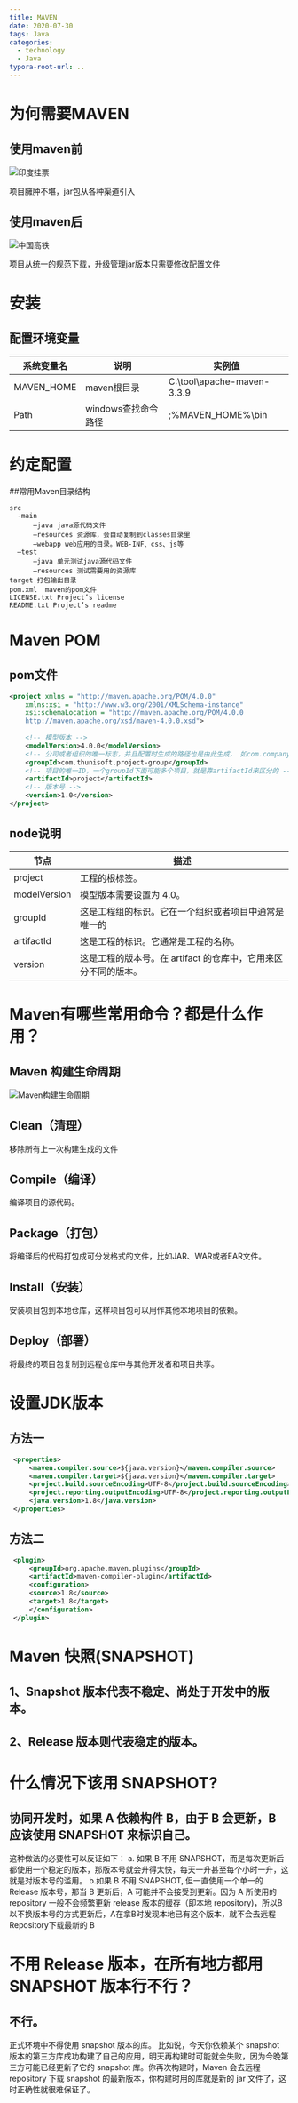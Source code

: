 ```yaml
---
title: MAVEN
date: 2020-07-30
tags: Java
categories:
  - technology
  - Java
typora-root-url: ..
---
```


# 为何需要MAVEN

## 使用maven前

![印度挂票](images/india.png)

项目臃肿不堪，jar包从各种渠道引入

## 使用maven后

![中国高铁](images/china.png)

项目从统一的规范下载，升级管理jar版本只需要修改配置文件

# 安装
## 配置环境变量

| 系统变量名 | 说明                | 实例值                       |
| ---------- | ------------------- | ---------------------------- |
| MAVEN_HOME | maven根目录         | C:\\tool\\apache-maven-3.3.9 |
| Path       | windows查找命令路径 | ;%MAVEN_HOME%\\bin           |

# 约定配置

##常用Maven目录结构
```
src
  -main
      –java java源代码文件
      –resources 资源库，会自动复制到classes目录里
      –webapp web应用的目录。WEB-INF、css、js等
  –test
      –java 单元测试java源代码文件
      –resources 测试需要用的资源库
target 打包输出目录
pom.xml  maven的pom文件
LICENSE.txt Project’s license
README.txt Project’s readme
```

# Maven POM
## pom文件
```xml
<project xmlns = "http://maven.apache.org/POM/4.0.0"
    xmlns:xsi = "http://www.w3.org/2001/XMLSchema-instance"
    xsi:schemaLocation = "http://maven.apache.org/POM/4.0.0
    http://maven.apache.org/xsd/maven-4.0.0.xsd">
 
    <!-- 模型版本 -->
    <modelVersion>4.0.0</modelVersion>
    <!-- 公司或者组织的唯一标志，并且配置时生成的路径也是由此生成， 如com.companyname.project-group，maven会将该项目打成的jar包放本地路径：/com/companyname/project-group -->
    <groupId>com.thunisoft.project-group</groupId>
    <!-- 项目的唯一ID，一个groupId下面可能多个项目，就是靠artifactId来区分的 -->
    <artifactId>project</artifactId>
    <!-- 版本号 -->
    <version>1.0</version>
</project>
```

## node说明

| 节点         | 描述                                                         |
| ----------- | ----------------------------------------------------------- |
| project      | 工程的根标签。                                               |
| modelVersion | 模型版本需要设置为 4.0。                                     |
| groupId      | 这是工程组的标识。它在一个组织或者项目中通常是唯一的 |
| artifactId   | 这是工程的标识。它通常是工程的名称。
| version      | 这是工程的版本号。在 artifact 的仓库中，它用来区分不同的版本。 |

# Maven有哪些常用命令？都是什么作用？


## Maven 构建生命周期

![Maven构建生命周期](images/maven.png)

## Clean（清理）

移除所有上一次构建生成的文件

## Compile（编译）

编译项目的源代码。

## Package（打包）

将编译后的代码打包成可分发格式的文件，比如JAR、WAR或者EAR文件。

## Install（安装）

安装项目包到本地仓库，这样项目包可以用作其他本地项目的依赖。

## Deploy（部署）

将最终的项目包复制到远程仓库中与其他开发者和项目共享。



# 设置JDK版本

## 方法一

```xml
 <properties>
     <maven.compiler.source>${java.version}</maven.compiler.source>
     <maven.compiler.target>${java.version}</maven.compiler.target>
     <project.build.sourceEncoding>UTF-8</project.build.sourceEncoding>
     <project.reporting.outputEncoding>UTF-8</project.reporting.outputEncoding>
     <java.version>1.8</java.version>
 </properties>
```
## 方法二
```xml
 <plugin>
     <groupId>org.apache.maven.plugins</groupId>
     <artifactId>maven-compiler-plugin</artifactId>
     <configuration>
     <source>1.8</source>
     <target>1.8</target>
     </configuration>
 </plugin>
```


# Maven 快照(SNAPSHOT)

## 1、Snapshot 版本代表不稳定、尚处于开发中的版本。

## 2、Release 版本则代表稳定的版本。

# 什么情况下该用 SNAPSHOT?

## 协同开发时，如果 A 依赖构件 B，由于 B 会更新，B 应该使用 SNAPSHOT 来标识自己。

这种做法的必要性可以反证如下：
a. 如果 B 不用 SNAPSHOT，而是每次更新后都使用一个稳定的版本，那版本号就会升得太快，每天一升甚至每个小时一升，这就是对版本号的滥用。
b.如果 B 不用 SNAPSHOT, 但一直使用一个单一的 Release 版本号，那当 B 更新后，A 可能并不会接受到更新。因为 A 所使用的 repository 一般不会频繁更新 release 版本的缓存（即本地 repository)，所以B以不换版本号的方式更新后，A在拿B时发现本地已有这个版本，就不会去远程Repository下载最新的 B

# 不用 Release 版本，在所有地方都用 SNAPSHOT 版本行不行？     

## 不行。
正式环境中不得使用 snapshot 版本的库。 比如说，今天你依赖某个 snapshot 版本的第三方库成功构建了自己的应用，明天再构建时可能就会失败，因为今晚第三方可能已经更新了它的 snapshot 库。你再次构建时，Maven 会去远程 repository 下载 snapshot 的最新版本，你构建时用的库就是新的 jar 文件了，这时正确性就很难保证了。


